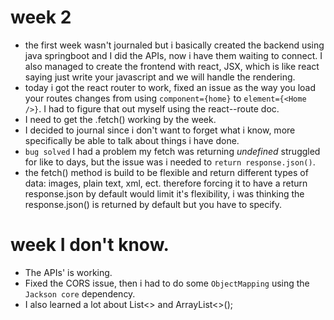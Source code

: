 # week 2
- the first week wasn't journaled but i basically created the backend using java springboot and I did the APIs, now i have them waiting to connect. I also managed to create the frontend with react, JSX, which is like react saying just write your javascript and we will handle the rendering.
- today i got the react router to work, fixed an issue as the way you load your routes changes from using `component={home}` to `element={<Home />}`. I had to figure that out myself using the react--route doc.
- I need to get the .fetch() working by the week.
- I decided to journal since i don't want to forget what i know, more specifically be able to talk about things i have done.
- `bug solved` I had a problem my fetch was returning *undefined* struggled for like to days, but the issue was i needed to `return response.json()`.
- the fetch() method is build to be flexible and return different types of data: images, plain text, xml, ect. therefore forcing it to have a return response.json by default would limit it's flexibility, i was thinking the response.json() is returned by default but you have to specify.

# week I don't know.
- The APIs' is working.
- Fixed the CORS issue, then i had to do some `ObjectMapping` using the `Jackson core` dependency.
- I also learned a lot about List<> and ArrayList<>();